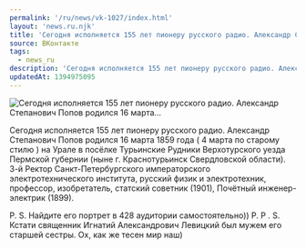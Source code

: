 ```yaml
---
permalink: '/ru/news/vk-1027/index.html'
layout: 'news.ru.njk'
title: 'Сегодня исполняется 155 лет пионеру русского радио. Александр Степанович Попов родился 16 марта'
source: ВКонтакте
tags:
  - news_ru
description: 'Сегодня исполняется 155 лет пионеру русского радио. Александр Степанович Попов родился 16 марта…'
updatedAt: 1394975095
---
```

![Сегодня исполняется 155 лет пионеру русского радио. Александр Степанович Попов родился 16 марта…](https://sun9-20.userapi.com/impf/aUPgQcdmnDs4NVNWqKPrqqaBTVDf5oO_KoC2lA/1szrhzM9mnw.jpg?size=560x720&quality=96&proxy=1&sign=be77e36ecd37ac34398ef4a498aa6e79&c_uniq_tag=jP0L1ITVjAUFwMw4Y9lhAzzy8gCRwaQpGJoFObctBSs&type=album)

Сегодня исполняется 155 лет пионеру русского радио.
Александр Степанович Попов родился 16 марта 1859 года ( 4 марта по старому стилю ) на Урале в посёлке Турьинские Рудники Верхотурского уезда Пермской губернии (ныне г. Краснотурьинск Свердловской
области).
3-й Ректор Санкт-Петербургского императорского электротехнического института, русский физик и электротехник, профессор, изобретатель, статский советник (1901), Почётный инженер-электрик (1899).

P. S. Найдите его портрет в 428 аудитории самостоятельно))
P. P . S. Кстати священник Игнатий Александрович Левицкий был мужем его старшей сестры. Ох, как же тесен мир наш)
